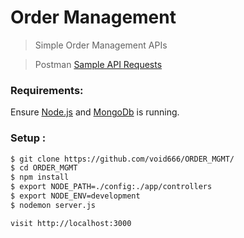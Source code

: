 # Order Management
> Simple Order Management APIs

> Postman [Sample API Requests](https://documenter.getpostman.com/view/537586/order-management/6fZy3d6#8f84f3b9-d8ff-e267-d095-5bab392ff3c8)

### Requirements:

Ensure [Node.js](https://nodejs.org) and [MongoDb](https://mongodb.org) is running.

### Setup :

```sh
$ git clone https://github.com/void666/ORDER_MGMT/
$ cd ORDER_MGMT
$ npm install
$ export NODE_PATH=./config:./app/controllers
$ export NODE_ENV=development
$ nodemon server.js

```
`visit http://localhost:3000`
